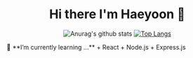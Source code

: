 <div align = center>

# Hi there I'm Haeyoon 👋
![Anurag's github stats](https://github-readme-stats.vercel.app/api?username=godbs129&count_private=true)
[![Top Langs](https://github-readme-stats.vercel.app/api/top-langs/?username=godbs129)](https://github.com/anuraghazra/github-readme-stats)
<br>

<div align = left>
🌱 **I’m currently learning ...**
+ React
+ Node.js
+ Express.js

<!--
**godbs129/godbs129** is a ✨ _special_ ✨ repository because its `README.md` (this file) appears on your GitHub profile.

Here are some ideas to get you started:

- 🔭 I’m currently working on ...
- 🌱 I’m currently learning ...
- 👯 I’m looking to collaborate on ...
- 🤔 I’m looking for help with ...
- 💬 Ask me about ...
- 📫 How to reach me: ...
- 😄 Pronouns: ...
- ⚡ Fun fact: ...
-->
